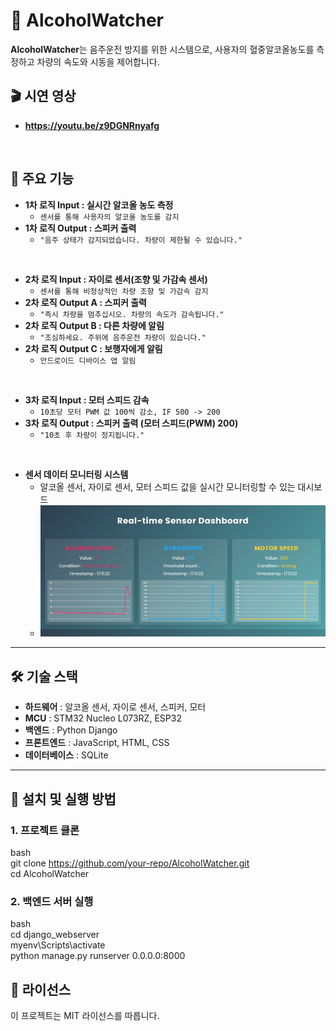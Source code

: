 # 🚗 AlcoholWatcher

**AlcoholWatcher**는 음주운전 방지를 위한 시스템으로, 사용자의 혈중알코올농도를 측정하고 차량의 속도와 시동을 제어합니다.  

## 🎬 시연 영상
- **https://youtu.be/z9DGNRnyafg**
<br>

## 📌 주요 기능  
- **1차 로직 Input : 실시간 알코올 농도 측정**  
  - `센서를 통해 사용자의 알코올 농도를 감지`
- **1차 로직 Output : 스피커 출력**  
  - `"음주 상태가 감지되었습니다. 차량이 제한될 수 있습니다."`  

<br>

- **2차 로직 Input : 자이로 센서(조향 및 가감속 센서)**  
  - `센서를 통해 비정상적인 차량 조향 및 가감속 감지`  
- **2차 로직 Output A : 스피커 출력**  
  - `"즉시 차량을 멈추십시오. 차량의 속도가 감속됩니다."`
- **2차 로직 Output B : 다른 차량에 알림**  
  - `"조심하세요. 주위에 음주운전 차량이 있습니다."`  
- **2차 로직 Output C : 보행자에게 알림**  
  - `안드로이드 디바이스 앱 알림` 

<br>

- **3차 로직 Input : 모터 스피드 감속**  
  - `10초당 모터 PWM 값 100씩 감소, IF 500 -> 200`  
- **3차 로직 Output : 스피커 출력 (모터 스피드(PWM) 200)**  
  - `"10초 후 차량이 정지됩니다."`  

<br>

- **센서 데이터 모니터링 시스템**  
  - 알코올 센서, 자이로 센서, 모터 스피드 값을 실시간 모니터링할 수 있는 대시보드
  - ![대시보드 이미지](./Dash.png)  

---

## 🛠 기술 스택  
- **하드웨어** : 알코올 센서, 자이로 센서, 스피커, 모터  
- **MCU** : STM32 Nucleo L073RZ, ESP32  
- **백엔드** : Python Django  
- **프론트엔드** : JavaScript, HTML, CSS  
- **데이터베이스** : SQLite  

---

## 🚀 설치 및 실행 방법
### 1. 프로젝트 클론
bash <br>
git clone https://github.com/your-repo/AlcoholWatcher.git <br>
cd AlcoholWatcher <br>


### 2. 백엔드 서버 실행
bash <br>
cd django_webserver <br>
myenv\Scripts\activate <br>
python manage.py runserver 0.0.0.0:8000 <br>


## 📄 라이선스
이 프로젝트는 MIT 라이선스를 따릅니다.

